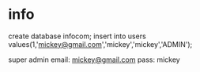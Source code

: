 # info
create database infocom;
insert into users values(1,'mickey@gmail.com','mickey','mickey','ADMIN');

super admin
email: mickey@gmail.com
pass: mickey

